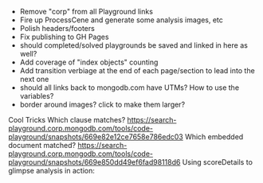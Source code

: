 * Remove "corp" from all Playground links
* Fire up ProcessCene and generate some analysis images, etc
* Polish headers/footers
* Fix publishing to GH Pages
* should completed/solved playgrounds be saved and linked in here as well?
* Add coverage of "index objects" counting
* Add transition verbiage at the end of each page/section to lead into the next one
* should all links back to mongodb.com have UTMs?  How to use the variables?
* border around images?  click to make them larger?

Cool Tricks
Which clause matches?
https://search-playground.corp.mongodb.com/tools/code-playground/snapshots/669e82e12ce7658e786edc03
Which embedded document matched?
https://search-playground.corp.mongodb.com/tools/code-playground/snapshots/669e850dd49ef6fad98118d6
Using scoreDetails to glimpse analysis in action:
